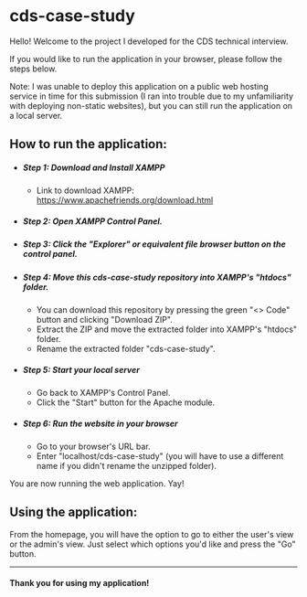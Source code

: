 # cds-case-study

Hello! Welcome to the project I developed for the CDS technical interview.

If you would like to run the application in your browser, please follow the steps below.

Note: I was unable to deploy this application on a public web hosting service in time for this submission (I ran into trouble due to my unfamiliarity with deploying non-static websites), but you can still run the application on a local server.

## How to run the application:

- ##### Step 1: Download and Install XAMPP
  - Link to download XAMPP: https://www.apachefriends.org/download.html
- ##### Step 2: Open XAMPP Control Panel.
- ##### Step 3: Click the "Explorer" or equivalent file browser button on the control panel.
- ##### Step 4: Move this cds-case-study repository into XAMPP's "htdocs" folder.
  - You can download this repository by pressing the green "<> Code" button and clicking "Download ZIP".
  - Extract the ZIP and move the extracted folder into XAMPP's "htdocs" folder.
  - Rename the extracted folder "cds-case-study".
- ##### Step 5: Start your local server
  - Go back to XAMPP's Control Panel.
  - Click the "Start" button for the Apache module.
- ##### Step 6: Run the website in your browser
  - Go to your browser's URL bar.
  - Enter "localhost/cds-case-study" (you will have to use a different name if you didn't rename the unzipped folder).

You are now running the web application. Yay!

## Using the application:
From the homepage, you will have the option to go to either the user's view or the admin's view. Just select which options you'd like and press the "Go" button.

___
#### Thank you for using my application!
